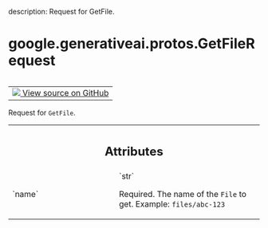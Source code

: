 description: Request for GetFile.

<div itemscope itemtype="http://developers.google.com/ReferenceObject">
<meta itemprop="name" content="google.generativeai.protos.GetFileRequest" />
<meta itemprop="path" content="Stable" />
</div>

# google.generativeai.protos.GetFileRequest

<!-- Insert buttons and diff -->

<table class="tfo-notebook-buttons tfo-api nocontent" align="left">
<td>
  <a target="_blank" href="https://github.com/googleapis/google-cloud-python/tree/main/packages/google-ai-generativelanguage/google/ai/generativelanguage_v1beta/types/file_service.py#L115-L127">
    <img src="https://www.tensorflow.org/images/GitHub-Mark-32px.png" />
    View source on GitHub
  </a>
</td>
</table>



Request for ``GetFile``.

<!-- Placeholder for "Used in" -->




<!-- Tabular view -->
 <table class="responsive fixed orange">
<colgroup><col width="214px"><col></colgroup>
<tr><th colspan="2"><h2 class="add-link">Attributes</h2></th></tr>

<tr>
<td>
`name`<a id="name"></a>
</td>
<td>
`str`

Required. The name of the ``File`` to get. Example:
``files/abc-123``
</td>
</tr>
</table>



